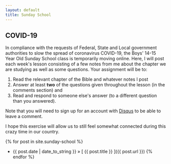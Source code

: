 ```yaml
---
layout: default
title: Sunday School
---
```

## COVID-19

In compliance with the requests of Federal, State and Local government authorities to slow the spread of coronavirus COVID-19, the Boys' 14-15 Year Old Sunday School class is temporarily moving online. Here, I will post each week's lesson consisting of a few notes from me about the chapter we are studying as well as some questions. Your assignment will be to:

1. Read the relevant chapter of the Bible and whatever notes I post
2. Answer at least __two__ of the questions given throughout the lesson (in the comments section) and
3. Read and respond to someone else's answer (to a different question than you answered).

Note that you will need to sign up for an account with [Disqus](https://disqus.com/profile/login/) to be able to leave a comment.

I hope this exercise will allow us to still feel somewhat connected during this crazy time in our country.

{% for post in site.sunday-school %}
  * {{ post.date | date_to_string }} &raquo; [ {{ post.title }} ]({{ post.url }})
{% endfor %}

<!-- <div class="posts">
  {% for post in site.sunday-school-lessons%}
  <article class="post">
    <h1 class="post-title">
      <a href="{{ post.url }}">
        {{ post.title }}
      </a>
    </h1>

    <time datetime="{{ post.date | date_to_xmlschema }}" class="post-date">{{ post.date | date_to_string }}</time>
  </article>
  {% endfor %}
</div> -->

<!-- <div class="pagination">
  {% if paginator.next_page %}
    <a class="pagination-item older" href="{{ site.baseurl }}page{{paginator.next_page}}">Older</a>
  {% else %}
    <span class="pagination-item older">Older</span>
  {% endif %}
  {% if paginator.previous_page %}
    {% if paginator.page == 2 %}
      <a class="pagination-item newer" href="{{ site.baseurl }}">Newer</a>
    {% else %}
      <a class="pagination-item newer" href="{{ site.baseurl }}page{{paginator.previous_page}}">Newer</a>
    {% endif %}
  {% else %}
    <span class="pagination-item newer">Newer</span>
  {% endif %}
</div> -->

